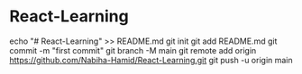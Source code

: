 # React-Learning
echo "# React-Learning" >> README.md
git init
git add README.md
git commit -m "first commit"
git branch -M main
git remote add origin https://github.com/Nabiha-Hamid/React-Learning.git
git push -u origin main
